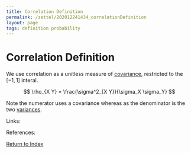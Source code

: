 ```yaml
---
title: Correlation Definition
permalink: /zettel/202012241434_correlationDefinition
layout: page
tags: definition probability
---
```

# Correlation Definition

We use correlation as a unitless measure of [covariance](202012221554_covarianceDefinition), restricted to the $[-1,1]$ interal.

$$
\rho_{X Y} = \frac{\sigma^2_{X Y}}{\sigma_X \sigma_Y}
$$

Note the numerator uses a covariance whereas as the denominator is the two [variances](202012241415_varianceDefinition).

Links: 

References: 

[Return to Index](index)